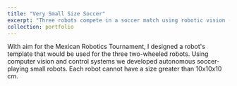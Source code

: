 ```yaml
---
title: "Very Small Size Soccer"
excerpt: "Three robots compete in a soccer match using robotic vision (2020). <br/><img src='/images/vsss.png'>"
collection: portfolio
---
```


With aim for the Mexican Robotics Tournament, I designed a robot's template that would be used for the three two-wheeled robots. Using computer vision and control systems we developed autonomous soccer-playing small robots. Each robot cannot have a size greater than 10x10x10 cm. 

